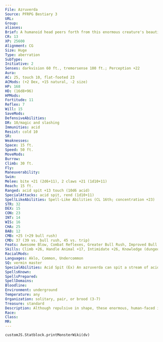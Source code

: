 ```yaml
---
File: Azruverda
Source: PFRPG Bestiary 3
URL: 
Group: 
aliases: 
Brief: A humanoid head peers forth from this enormous creature's beautifully iridescent, spike-covered beetle carapace.
CR: 13
XP: 25600
Alignment: CG
Size: Huge
Type: aberration
SubType: 
Initiative: 2
Senses: darkvision 60 ft., tremorsense 100 ft.; Perception +22
Aura: 
AC: 25, touch 10, flat-footed 23
ACMods: (+2 Dex, +15 natural, -2 size)
HP: 168
HD: (16d8+96)
HPMods: 
Fortitude: 11
Reflex: 7
Will: 15
SaveMods: 
DefensiveAbilities: 
DR: 10/magic and slashing
Immunities: acid
Resist: cold 10
SR: 
Weaknesses: 
Space: 15 ft.
Speed: 50 ft.
MoveMods: 
Burrow: 
Climb: 30 ft.
Fly: 
Maneuverability: 
Swim: 
Melee: bite +21 (2d6+11), 2 claws +21 (1d10+11)
Reach: 15 ft.
Ranged: acid spit +13 touch (10d6 acid)
SpecialAttacks: acid spit, rend (1d10+11)
SpellLikeAbilities: Spell-Like Abilities (CL 16th; concentration +23)   At Will-dancing lights, faerie fire   3/day-daylight, giant vermin, insect plague, repel vermin (DC 21), summon swarm
STR: 32
DEX: 15
CON: 23
INT: 14
WIS: 16
CHA: 25
BAB: 12
CMB: +25 (+29 bull rush)
CMD: 37 (39 vs. bull rush, 45 vs. trip)
Feats: Awesome Blow, Combat Reflexes, Greater Bull Rush, Improved Bull Rush, Iron Will, Point-Blank Shot, Power Attack, Weapon Focus (acid spit)
Skills: Climb +26, Handle Animal +17, Intimidate +26, Knowledge (dungeoneering) +12, Knowledge (nature) +12, Perception +22, Sense Motive +13, Spellcraft +15, Survival +16
RacialMods: 
Languages: Aklo, Common, Undercommon
SQ: vermin master
SpecialAbilities: Acid Spit (Ex) An azruverda can spit a stream of acid at a target within 60 feet as a ranged touch attack that deals 10d6 points of acid damage.  Vermin Master (Su) An azruverda can mentally control to up to 32 HD (twice the azruverda's racial Hit Dice) of vermin at any one time through a combination of supernatural pheromones and magical manipulation. To control a vermin, the azruverda must be able to see it, and it must be within 120 feet. Attempting to control a vermin is a standard action-the vermin can resist this attempt with a DC 25 Will save. If the vermin fails this save, the azruverda can issue a simple mental command like "fight," "come here," "go there," or "stand still" as a swift action. Though composed of thousands of individuals, vermin with the swarm subtype are vulnerable to this ability as well. An azruverda can release a creature from this control as a free action. Vermin affected by this ability act normally unless an azruverda is actively controlling it, but never attack their master azruverda. The save DC is Charisma-based.
SpellsKnown: 
SpellsPrepared: 
SpellDomains: 
Bloodline: 
Environment: underground
Temperature: any
Organization: solitary, pair, or brood (3-7)
Treasure: standard
Description: Although repulsive in shape, these enormous, human-faced insectoid creatures are generally peaceful and serene. Left to its own devices, an azruverda is typically content to cultivate fungal gardens in deep underground sanctuaries. These gardens are beautiful to behold- masterful combinations of fungi, rocks, and other objects arranged in an artistic manner. Although generally solitary, azruverdas collaborate when a threat intrudes upon one of their underground homes.  Azruverdas stand 16 feet tall on their many legs and weigh close to 4,000 pounds.
Race: 
Class: 
MR: 
---
```

```dataviewjs
customJS.Statblock.printMonsterWiki(dv)
```
